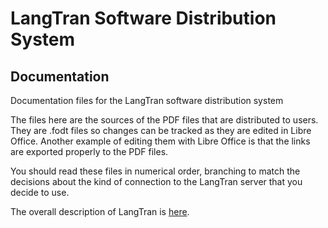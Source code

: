 # LangTran Software Distribution System
## Documentation
Documentation files for the LangTran software distribution system

The files here are the sources of the PDF files that are distributed to users. They are .fodt files so changes can be tracked as they are edited in Libre Office. Another example of editing them with Libre Office is that the links are exported properly to the PDF files.

You should read these files in numerical order, branching to match the decisions about the kind of connection to the LangTran server that you decide to use.

The overall description of LangTran is [here](http://lingtransoft.info/apps/langtran).
